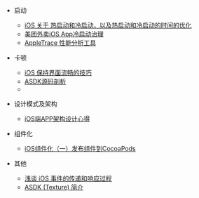 

- 启动
  - [iOS 关于 热启动和冷启动，以及热启动和冷启动的时间的优化](https://www.jianshu.com/p/82c566a19075)
  - [美团外卖iOS App冷启动治理](https://tech.meituan.com/2018/12/06/waimai-ios-optimizing-startup.html)
  - [AppleTrace 性能分析工具](https://everettjf.github.io/2017/09/21/appletrace/)



- 卡顿
  - [iOS 保持界面流畅的技巧](https://blog.ibireme.com/2015/11/12/smooth_user_interfaces_for_ios/)
  - [ASDK源码剖析](https://www.jianshu.com/p/276df9732a70)
  - 





- 设计模式及架构
  - [iOS端APP架构设计心得](https://www.jianshu.com/p/0ea6b72ea1a3)



- 组件化
  - [iOS组件化（一）发布组件到CocoaPods](https://blog.methodname.com/ios/)



- 其他
  - [浅谈 iOS 事件的传递和响应过程](https://www.jianshu.com/p/481465fc4f2d)
  - [ASDK (Texture) 简介](https://www.jianshu.com/p/252fed36aa6d)